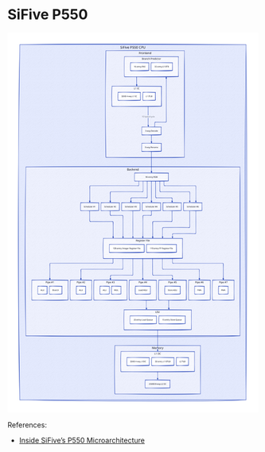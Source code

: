 # SiFive P550

![](./p550.svg)

References:

- [Inside SiFive’s P550 Microarchitecture](https://chipsandcheese.com/p/inside-sifives-p550-microarchitecture)
